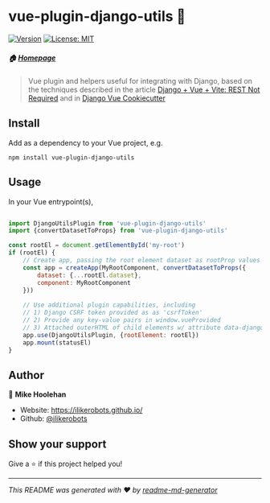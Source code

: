 # vue-plugin-django-utils 👋
[![Version](https://img.shields.io/npm/v/vue-plugin-django-utils.svg)](https://www.npmjs.com/package/vue-plugin-django-utils)
[![License: MIT](https://img.shields.io/badge/License-MIT-yellow.svg)](#)
##### 🏠 [Homepage](https://github.com/ilikerobots/vue-plugin-django-utils)

> Vue plugin and helpers useful for integrating with Django, based on the techniques described in the article [Django + Vue + Vite: REST Not Required](https://medium.com/@ilikerobots/django-vue-vite-rest-not-required-ca63cfa558fd) and in [Django Vue Cookiecutter](https://github.com/ilikerobots/cookiecutter-vue-django)




## Install

Add as a dependency to your Vue project, e.g.  
```shell
npm install vue-plugin-django-utils
````

## Usage

In your Vue entrypoint(s), 

```javascript

import DjangoUtilsPlugin from 'vue-plugin-django-utils'
import {convertDatasetToProps} from 'vue-plugin-django-utils'

const rootEl = document.getElementById('my-root')
if (rootEl) {
    // Create app, passing the root element dataset as rootProp values
    const app = createApp(MyRootComponent, convertDatasetToProps({
        dataset: {...rootEl.dataset},
        component: MyRootComponent
    }))
  
    // Use additional plugin capabilities, including
    // 1) Django CSRF token provided as as 'csrfToken'
    // 2) Provide any key-value pairs in window.vueProvided
    // 3) Attached outerHTML of child elements w/ attribute data-django-slot=slotName in globalProperties.$djangoSlots
    app.use(DjangoUtilsPlugin, {rootElement: rootEl})
    app.mount(statusEl)
}
```

## Author

👤 **Mike Hoolehan**

* Website: https://ilikerobots.github.io/
* Github: [@ilikerobots](https://github.com/ilikerobots)

## Show your support

Give a ⭐️ if this project helped you!


***
_This README was generated with ❤️ by [readme-md-generator](https://github.com/kefranabg/readme-md-generator)_
